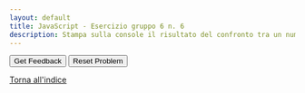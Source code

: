 ```yaml
---
layout: default
title: JavaScript - Esercizio gruppo 6 n. 6
description: Stampa sulla console il risultato del confronto tra un numero e una stringa per verificare se sono diversi sia in valore che in tipo.
---
```


<div id="js_esgroup6_6-sortableTrash" class="sortable-code"></div> 
<div id="js_esgroup6_6-sortable" class="sortable-code"></div> 
<div style="clear:both;"></div> 
<p> 
    <input id="js_esgroup6_6-feedbackLink" value="Get Feedback" type="button" /> 
    <input id="js_esgroup6_6-newInstanceLink" value="Reset Problem" type="button" /> 
</p> 
<script type="text/javascript"> 
(function(){
  var initial = "let numero = 5;\n" +
    "let stringa = &quot;5&quot;;\n" +
    "console.log(numero !== stringa);\n" +
    "console.log(numero != stringa); #distractor\n" +
    "console.log(numero ==! stringa); #distractor";
  var parsonsPuzzle = new ParsonsWidget({
    "sortableId": "js_esgroup6_6-sortable",
    "max_wrong_lines": 10,
    "grader": ParsonsWidget._graders.LineBasedGrader,
    "exec_limit": 2500,
    "can_indent": true,
    "x_indent": 50,
    "lang": "en",
    "show_feedback": true,
    "trashId": "js_esgroup6_6-sortableTrash"
  });
  parsonsPuzzle.init(initial);
  parsonsPuzzle.shuffleLines();
  $("#js_esgroup6_6-newInstanceLink").click(function(event){ 
      event.preventDefault(); 
      parsonsPuzzle.shuffleLines(); 
  }); 
  $("#js_esgroup6_6-feedbackLink").click(function(event){ 
      event.preventDefault(); 
      parsonsPuzzle.getFeedback(); 
  }); 
})(); 
</script>

[Torna all'indice](../../../index.markdown)